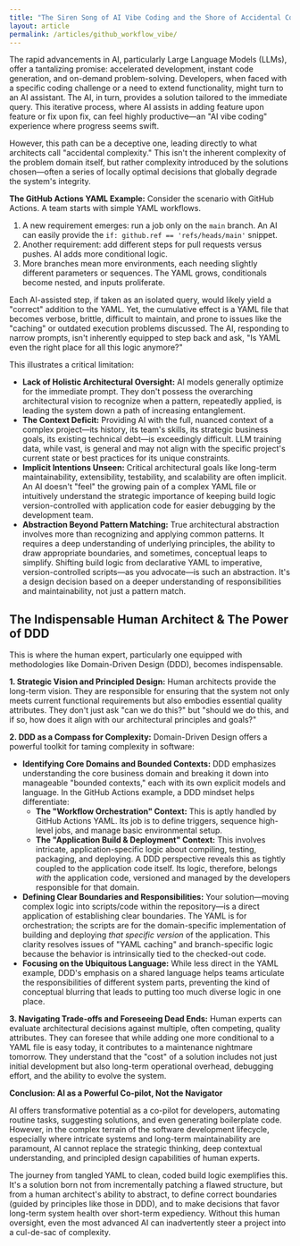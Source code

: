 ```yaml
---
title: "The Siren Song of AI Vibe Coding and the Shore of Accidental Complexity"
layout: article
permalink: /articles/github_workflow_vibe/
---
```


The rapid advancements in AI, particularly Large Language Models (LLMs), offer a tantalizing promise: accelerated development, instant code generation, and on-demand problem-solving. Developers, when faced with a specific coding challenge or a need to extend functionality, might turn to an AI assistant. The AI, in turn, provides a solution tailored to the immediate query. This iterative process, where AI assists in adding feature upon feature or fix upon fix, can feel highly productive—an "AI vibe coding" experience where progress seems swift.

However, this path can be a deceptive one, leading directly to what architects call "accidental complexity." This isn't the inherent complexity of the problem domain itself, but rather complexity introduced by the solutions chosen—often a series of locally optimal decisions that globally degrade the system's integrity.

**The GitHub Actions YAML Example:**
Consider the scenario with GitHub Actions. A team starts with simple YAML workflows.
1.  A new requirement emerges: run a job only on the `main` branch. An AI can easily provide the `if: github.ref == 'refs/heads/main'` snippet.
2.  Another requirement: add different steps for pull requests versus pushes. AI adds more conditional logic.
3.  More branches mean more environments, each needing slightly different parameters or sequences. The YAML grows, conditionals become nested, and inputs proliferate.

Each AI-assisted step, if taken as an isolated query, would likely yield a "correct" addition to the YAML. Yet, the cumulative effect is a YAML file that becomes verbose, brittle, difficult to maintain, and prone to issues like the "caching" or outdated execution problems discussed. The AI, responding to narrow prompts, isn't inherently equipped to step back and ask, "Is YAML even the right place for all this logic anymore?"

This illustrates a critical limitation:
*   **Lack of Holistic Architectural Oversight:** AI models generally optimize for the immediate prompt. They don't possess the overarching architectural vision to recognize when a pattern, repeatedly applied, is leading the system down a path of increasing entanglement.
*   **The Context Deficit:** Providing AI with the full, nuanced context of a complex project—its history, its team's skills, its strategic business goals, its existing technical debt—is exceedingly difficult. LLM training data, while vast, is general and may not align with the specific project's current state or best practices for its unique constraints.
*   **Implicit Intentions Unseen:** Critical architectural goals like long-term maintainability, extensibility, testability, and scalability are often implicit. An AI doesn't "feel" the growing pain of a complex YAML file or intuitively understand the strategic importance of keeping build logic version-controlled with application code for easier debugging by the development team.
*   **Abstraction Beyond Pattern Matching:** True architectural abstraction involves more than recognizing and applying common patterns. It requires a deep understanding of underlying principles, the ability to draw appropriate boundaries, and sometimes, conceptual leaps to simplify. Shifting build logic from declarative YAML to imperative, version-controlled scripts—as you advocate—is such an abstraction. It's a design decision based on a deeper understanding of responsibilities and maintainability, not just a pattern match.

## The Indispensable Human Architect & The Power of DDD

This is where the human expert, particularly one equipped with methodologies like Domain-Driven Design (DDD), becomes indispensable.

**1. Strategic Vision and Principled Design:**
Human architects provide the long-term vision. They are responsible for ensuring that the system not only meets current functional requirements but also embodies essential quality attributes. They don't just ask "can we do this?" but "should we do this, and if so, how does it align with our architectural principles and goals?"

**2. DDD as a Compass for Complexity:**
Domain-Driven Design offers a powerful toolkit for taming complexity in software:
*   **Identifying Core Domains and Bounded Contexts:** DDD emphasizes understanding the core business domain and breaking it down into manageable "bounded contexts," each with its own explicit models and language. In the GitHub Actions example, a DDD mindset helps differentiate:
    *   **The "Workflow Orchestration" Context:** This is aptly handled by GitHub Actions YAML. Its job is to define triggers, sequence high-level jobs, and manage basic environmental setup.
    *   **The "Application Build & Deployment" Context:** This involves intricate, application-specific logic about compiling, testing, packaging, and deploying. A DDD perspective reveals this as tightly coupled to the application code itself. Its logic, therefore, belongs *with* the application code, versioned and managed by the developers responsible for that domain.
*   **Defining Clear Boundaries and Responsibilities:** Your solution—moving complex logic into scripts/code within the repository—is a direct application of establishing clear boundaries. The YAML is for orchestration; the scripts are for the domain-specific implementation of building and deploying *that specific version* of the application. This clarity resolves issues of "YAML caching" and branch-specific logic because the behavior is intrinsically tied to the checked-out code.
*   **Focusing on the Ubiquitous Language:** While less direct in the YAML example, DDD's emphasis on a shared language helps teams articulate the responsibilities of different system parts, preventing the kind of conceptual blurring that leads to putting too much diverse logic in one place.

**3. Navigating Trade-offs and Foreseeing Dead Ends:**
Human experts can evaluate architectural decisions against multiple, often competing, quality attributes. They can foresee that while adding one more conditional to a YAML file is easy today, it contributes to a maintenance nightmare tomorrow. They understand that the "cost" of a solution includes not just initial development but also long-term operational overhead, debugging effort, and the ability to evolve the system.

**Conclusion: AI as a Powerful Co-pilot, Not the Navigator**

AI offers transformative potential as a co-pilot for developers, automating routine tasks, suggesting solutions, and even generating boilerplate code. However, in the complex terrain of the software development lifecycle, especially where intricate systems and long-term maintainability are paramount, AI cannot replace the strategic thinking, deep contextual understanding, and principled design capabilities of human experts.

The journey from tangled YAML to clean, coded build logic exemplifies this. It's a solution born not from incrementally patching a flawed structure, but from a human architect's ability to abstract, to define correct boundaries (guided by principles like those in DDD), and to make decisions that favor long-term system health over short-term expediency. Without this human oversight, even the most advanced AI can inadvertently steer a project into a cul-de-sac of complexity.

